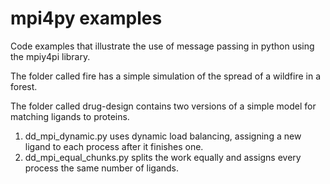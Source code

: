 # mpi4py examples

Code examples that illustrate the use of message passing in python using the mpiy4pi library.

The folder called fire has a simple simulation of the spread of a wildfire in a forest.

The folder called drug-design contains two versions of a simple model for matching ligands to proteins.

1. dd_mpi_dynamic.py uses dynamic load balancing, assigning a new ligand to each process after it finishes one.
2. dd_mpi_equal_chunks.py splits the work equally and assigns every process the same number of ligands.
